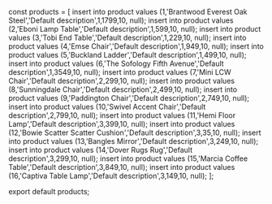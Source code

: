 const products = [
insert into product values (1,'Brantwood Everest Oak Steel','Default description',1,1799,10, null);
insert into product values (2,'Eboni Lamp Table','Default description',1,599,10, null);
insert into product values (3,'Tobi End Table','Default description',1,229,10, null);
insert into product values (4,'Emse Chair','Default description',1,949,10, null);
insert into product values (5,'Buckland Ladder','Default description',1,499,10, null);
insert into product values (6,'The Sofology Fifth Avenue','Default description',1,3549,10, null);
insert into product values (7,'Mini LCW Chair','Default description',2,299,10, null);
insert into product values (8,'Sunningdale Chair','Default description',2,499,10, null);
insert into product values (9,'Paddington Chair','Default description',2,749,10, null);
insert into product values (10,'Swivel Accent Chair','Default description',2,799,10, null);
insert into product values (11,'Hemi Floor Lamp','Default description',3,399,10, null);
insert into product values (12,'Bowie Scatter Scatter Cushion','Default description',3,35,10, null);
insert into product values (13,'Bangles Mirror','Default description',3,249,10, null);
insert into product values (14,'Dover Rugs Rug','Default description',3,299,10, null);
insert into product values (15,'Marcia Coffee Table','Default description',3,849,10, null);
insert into product values (16,'Captiva Table Lamp','Default description',3,149,10, null);
];

export default products;
